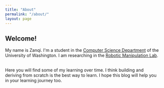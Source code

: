 ```yaml
---
title: "About"
permalink: "/about/"
layout: page
---
```


## Welcome!
My name is Zanqi. I'm a student in the <a href="https://www.cs.washington.edu/">Computer Science Department</a> of the University of Washington. 
I am researching in the <a href="https://robotic-manipulation.sciencehub.uw.edu/">Robotic Manipulation Lab</a>.<br><br>

Here you will find some of my learning over time. I think building and deriving from scratch is the best way to learn. I hope this blog will help you in your learning journey too.
